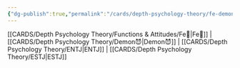 ```yaml
---
{"dg-publish":true,"permalink":"/cards/depth-psychology-theory/fe-demon/","created":"2023-01-05T12:06:16.127+01:00","updated":"2023-04-23T14:42:12.766+02:00"}
---
```


[[CARDS/Depth Psychology Theory/Functions & Attitudes/Fe💉\|Fe💉]] | [[CARDS/Depth Psychology Theory/Demon😈\|Demon😈]] | [[CARDS/Depth Psychology Theory/ENTJ\|ENTJ]] | [[CARDS/Depth Psychology Theory/ESTJ\|ESTJ]]
